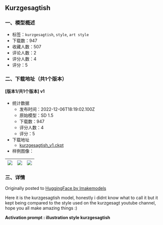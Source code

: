 ## Kurzgesagtish
### 一、模型概述

- 标签：`kurzgesagtish`, `style`, `art style`
- 下载数：947
- 收藏人数：507
- 评论人数：2
- 评分人数：4
- 评分：5

### 二、下载地址（共1个版本）

#### [版本1/共1个版本] v1

- 统计数据
  - 发布时间：2022-12-06T18:19:02.100Z
  - 原始模型：SD 1.5
  - 下载数：947
  - 评分人数：4
  - 评分：5
- 下载地址
  - [kurzgesagtish_v1.ckpt](https://civitai.com/api/download/models/1268)
- 样例图像：

| <img src="https://image.civitai.com/xG1nkqKTMzGDvpLrqFT7WA/826a1372-8678-4f7a-9f45-69a0f4436600/width=450/10459.jpeg" /> | <img src="https://image.civitai.com/xG1nkqKTMzGDvpLrqFT7WA/29801e93-e1c3-4384-617e-659e273ba100/width=450/10460.jpeg" /> | <img src="https://image.civitai.com/xG1nkqKTMzGDvpLrqFT7WA/c69fe5db-5540-428e-384c-002e16dad700/width=450/10461.jpeg" /> |
| ---- | ---- | ---- |


### 三、详情
<p>Originally posted to <a href="https://huggingface.co/Imakemodels/Kurzgesagtish" rel="ugc" target="_blank">HuggingFace by Imakemodels</a></p><p>Here it is the kurzgesagtish model, honestly i didnt know what to call it but it kept being compared to the style used on the kurzgesagt youtube channel, hope you all make amazing things :)</p><p><strong>Activation prompt : illustration style kurzgesagtish</strong></p>